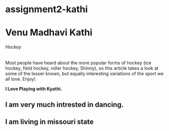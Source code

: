 # assignment2-kathi

# Venu Madhavi Kathi

###### Hockey

Most people have heard about the more popular forms of hockey (ice hockey, field hockey, roller hockey, Shinny), so this article takes a look at some of the lesser known, but equally interesting variations of the sport we all love. Enjoy!.

**I Love Playing with Kyathi.**

**I am very much intrested in dancing.** 
----
**I am living in missouri state**
----